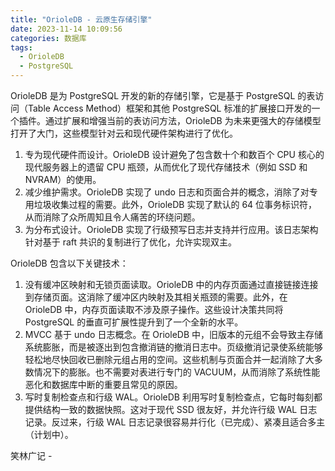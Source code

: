 ```yaml
---
title: "OrioleDB - 云原生存储引擎"
date: 2023-11-14 10:09:56
categories: 数据库
tags:
  - OrioleDB
  - PostgreSQL
---
```


OrioleDB 是为 PostgreSQL 开发的新的存储引擎，它是基于 PostgreSQL 的表访问（Table Access Method）框架和其他 PostgreSQL 标准的扩展接口开发的一个插件。通过扩展和增强当前的表访问方法，OrioleDB 为未来更强大的存储模型打开了大门，这些模型针对云和现代硬件架构进行了优化。

1. 专为现代硬件而设计。OrioleDB 设计避免了包含数十个和数百个 CPU 核心的现代服务器上的遗留 CPU 瓶颈，从而优化了现代存储技术（例如 SSD 和 NVRAM）的使用。
2. 减少维护需求。OrioleDB 实现了 undo 日志和页面合并的概念，消除了对专用垃圾收集过程的需要。此外，OrioleDB 实现了默认的 64 位事务标识符，从而消除了众所周知且令人痛苦的环绕问题。
3. 为分布式设计。OrioleDB 实现了行级预写日志并支持并行应用。该日志架构针对基于 raft 共识的复制进行了优化，允许实现双主。

OrioleDB 包含以下关键技术：

1. 没有缓冲区映射和无锁页面读取。OrioleDB 中的内存页面通过直接链接连接到存储页面。这消除了缓冲区内映射及其相关瓶颈的需要。此外，在 OrioleDB 中，内存页面读取不涉及原子操作。这些设计决策共同将 PostgreSQL 的垂直可扩展性提升到了一个全新的水平。
2. MVCC 基于 undo 日志概念。在 OrioleDB 中，旧版本的元组不会导致主存储系统膨胀，而是被逐出到包含撤消链的撤消日志中。页级撤消记录使系统能够轻松地尽快回收已删除元组占用的空间。这些机制与页面合并一起消除了大多数情况下的膨胀。也不需要对表进行专门的 VACUUM，从而消除了系统性能恶化和数据库中断的重要且常见的原因。
3. 写时复制检查点和行级 WAL。OrioleDB 利用写时复制检查点，它每时每刻都提供结构一致的数据快照。这对于现代 SSD 很友好，并允许行级 WAL 日志记录。反过来，行级 WAL 日志记录很容易并行化（已完成）、紧凑且适合多主（计划中）。

<div class="just-for-fun">
笑林广记 -
</div>
